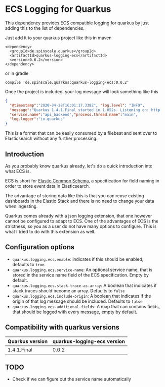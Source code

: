 # ECS Logging for Quarkus

This dependency provides ECS compatible logging for quarkus by just adding
this to the list of dependencies.

Just add it to your quarkus project like this in maven

```
<dependency>
  <groupId>de.spinscale.quarkus</groupId>
  <artifactId>quarkus-logging-ecs</artifactId>
  <version>0.0.2</version>
</dependency>
```

or in gradle

```
compile 'de.spinscale.quarkus:quarkus-logging-ecs:0.0.2'
```

Once the project is included, your log message will look something like this

```json
{
  "@timestamp":"2020-04-28T16:01:17.338Z", "log.level": "INFO",
  "message":"Quarkus 1.4.1.Final started in 1.052s. Listening on: http://0.0.0.0:8081",
  "service.name":"api_backend","process.thread.name":"main",
  "log.logger":"io.quarkus"
}
```

This is a format that can be easily consumed by a filebeat and sent over to
Elasticsearch without any further processing.

## Introduction

As you probably know quarkus already, let's do a quick introduction into what
ECS is.

ECS is short for [Elastic Common
Schema](https://www.elastic.co/guide/en/ecs/current/index.html), a
specification for field naming in order to store event data in
Elasticsearch.

The advantage of storing data like this is that you can reuse existing
dashboards in the Elastic Stack and there is no need to change your data
when ingesting.

Quarkus comes already with a json logging extension, that one however cannot
be configured to adapt to ECS. One of the advantages of ECS is the
strictness, so you as a user do not have many options to configure. This is
what I tried to do with this extension as well.

## Configuration options

* `quarkus.logging.ecs.enable`: indicates if this should be enabled,
  defaults to `true`.
* `quarkus.logging.ecs.service-name`: An optional service name, that is
  stored in the service name field of the ECS specification. Empty by
  default.
* `quarkus.logging.ecs.stack-trace-as-array`: A boolean that indicates if
  stack traces should become an array. Defaults to `false`
* `quarkus.logging.ecs.include-origin`: A boolean that indicates if the
  origin of that log message should be included. Defaults to `false`
* `quarkus.logging.ecs.additional-fields`: A map that can contains fields,
  that should be logged with every message, empty by default.

## Compatibility with quarkus versions

| Quarkus version | quarkus-logging-ecs version |
| --------------- | --------------------------- |
| 1.4.1.Final     | 0.0.2                       |


## TODO

* Check if we can figure out the service name automatically
